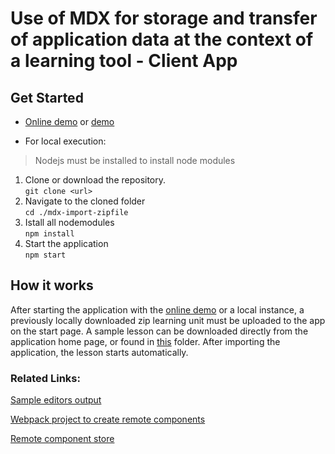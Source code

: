 # Use of MDX for storage and transfer of application data at the context of a learning tool - Client App

## Get Started

- [Online demo](https://doldsimo.github.io/mdx-import-zipfile/) or [demo](https://lern-app-data-transfer-mdx.netlify.app/)

- For local execution: <br>
> Nodejs must be installed to install node modules

1. Clone or download the repository. <br>
`git clone <url>`
2. Navigate to the cloned folder <br>
`cd ./mdx-import-zipfile`
3. Istall all nodemodules <br>
`npm install`
4. Start the application <br>
`npm start`


## How it works

After starting the application with the [online demo](https://doldsimo.github.io/mdx-import-zipfile/) or a local instance, a previously locally downloaded zip learning unit must be uploaded to the app on the start page. A sample lesson can be downloaded directly from the application home page, or found in [this](https://github.com/doldsimo/mdx-import-zipfile/tree/master/ImportData) folder.
After importing the application, the lesson starts automatically.


### Related Links:

[Sample editors output](https://github.com/doldsimo/mdx-import-zipfile/tree/master/ImportData)

[Webpack project to create remote components](https://github.com/doldsimo/remote-component-starter)

[Remote component store](https://github.com/doldsimo/react-remote-learning-components)
